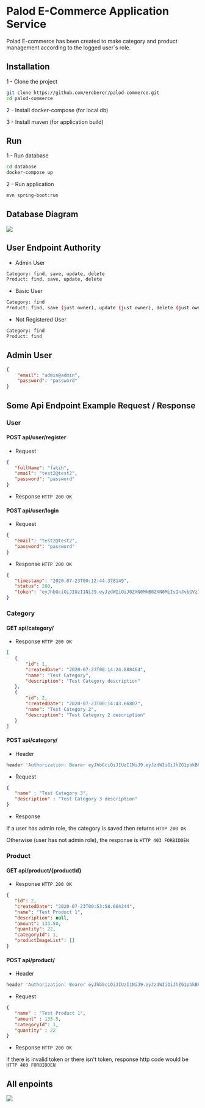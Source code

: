 # Palod E-Commerce Application Service
Polad E-commerce has been created to make category and product management according to the logged user`s role.

## Installation
1 - Clone the project
```sh
git clone https://github.com/eroberer/palod-commerce.git
cd palod-commerce
```
2 - Install docker-compose (for local db) 

3 - Install maven (for application build)


## Run
1 - Run database
```sh
cd database
docker-compose up
```
2 - Run application
```sh
mvn spring-boot:run
```

## Database Diagram

![](database/db-diagram.png)


## User Endpoint Authority

-  Admin User
```sh 
Category: find, save, update, delete
Product: find, save, update, delete
```
- Basic User
```sh 
Category: find
Product: find, save (just owner), update (just owner), delete (just owner)
```
- Not Registered User
 ```sh 
Category: find
Product: find
```

## Admin User

```json
{
    "email": "admin@admin",
    "password": "password"
}
```

## Some Api Endpoint Example Request / Response

### User
#### POST api/user/register
- Request
 ```json
{
    "fullName": "fatih",
    "email": "test2@test2",
    "password": "password"
}
```
- Response
 ``HTTP 200 OK``

#### POST api/user/login
- Request
 ```json
{
    "email": "test2@test2",
    "password": "password"
}
```
- Response
 ``HTTP 200 OK``
 ```json
{
    "timestamp": "2020-07-23T00:12:44.378149",
    "status": 200,
    "token": "eyJhbGciOiJIUzI1NiJ9.eyJzdWIiOiJ0ZXN0MkB0ZXN0MiIsInJvbGVzIjpbeyJhdXRob3JpdHkiOiJST0xFX0JBU0lDIn1dLCJpYXQiOjE1OTU0NTIzNjQsImV4cCI6MTU5NTQ1NTk2NH0.gWV0ykPqJ2KzuZR-8ZIMZp-LUYSre5do_6s_mzOlbAI"
}
```

### Category
#### GET api/category/
- Response
 ``HTTP 200 OK``
 ```json
[
    {
        "id": 1,
        "createdDate": "2020-07-23T00:14:24.888464",
        "name": "Test Category",
        "description": "Test Category description"
    },
    {
        "id": 2,
        "createdDate": "2020-07-23T00:14:43.66807",
        "name": "Test Category 2",
        "description": "Test Category 2 description"
    }
]
```

#### POST api/category/
- Header
```sh
header 'Authorization: Bearer eyJhbGciOiJIUzI1NiJ9.eyJzdWIiOiJhZG1pbkBhZG1pbiIsInJvbGVzIjpbeyJhdXRob3JpdHkiOiJST0xFX0FETUlOIn1dLCJpYXQiOjE1OTU0NTE3NDgsImV4cCI6MTU5NTQ1NTM0OH0.Q2oOQjXxm2sSY77STxP6iFglI6LZ-qmIQpaEdTK0D0o' 
```
- Request
 ```json
{
    "name" : "Test Category 3",
    "description" : "Test Category 3 description"
}
```
- Response

If a user has admin role, the category is saved then returns ``HTTP 200 OK``

Otherwise (user has not admin role), the response is ``HTTP 403 FORBIDDEN``


### Product
#### GET api/product/{productId}
- Response
``HTTP 200 OK``
 ```json
{
    "id": 2,
    "createdDate": "2020-07-23T00:53:58.664344",
    "name": "Test Product 1",
    "description": null,
    "amount": 133.50,
    "quantity": 22,
    "categoryId": 1,
    "productImageList": []
}
```

#### POST api/product/
- Header
```sh
header 'Authorization: Bearer eyJhbGciOiJIUzI1NiJ9.eyJzdWIiOiJhZG1pbkBhZG1pbiIsInJvbGVzIjpbeyJhdXRob3JpdHkiOiJST0xFX0FETUlOIn1dLCJpYXQiOjE1OTU0NTE3NDgsImV4cCI6MTU5NTQ1NTM0OH0.Q2oOQjXxm2sSY77STxP6iFglI6LZ-qmIQpaEdTK0D0o' 
```
- Request
 ```json
{
    "name" : "Test Product 1",
    "amount" : 133.5,
    "categoryId": 1,
    "quantity" : 22
}
```
- Response ``HTTP 200 OK``

if there is invalid token or there isn't token, response http code would be ``HTTP 403 FORBIDDEN``


## All enpoints

![](src/main/resources/static/api_endpoints.png)
